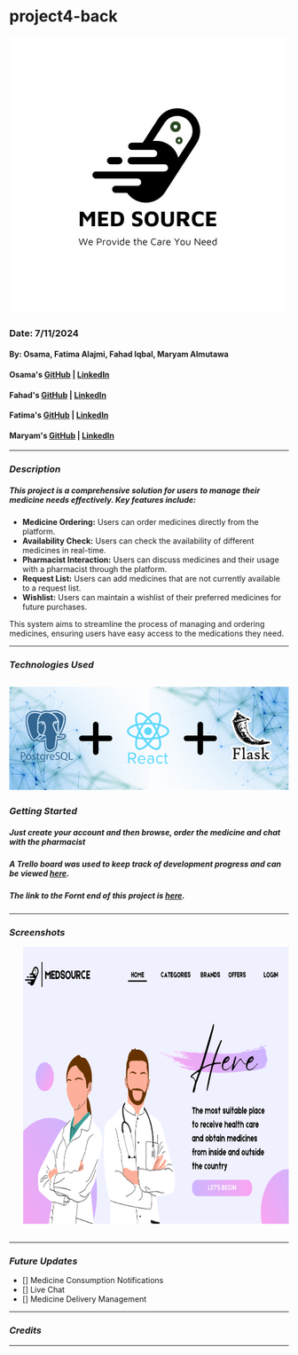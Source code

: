 # project4-back

![/shelf](public/images/webLogo.jpeg)

### Date: 7/11/2024

#### By: Osama, Fatima Alajmi, Fahad Iqbal, Maryam Almutawa

#### Osama's [GitHub](https://github.com/OsamaMohammad61) | [LinkedIn](https://www.linkedin.com/in/osama-mohammad-59baa3265/)

#### Fahad's [GitHub](https://github.com/FahadIqbal1122) | [LinkedIn](https://www.linkedin.com/in/fahadiqbalmohammad/)

#### Fatima's [GitHub](https://github.com/fatemaajmi) | [LinkedIn](https://www.linkedin.com/in/fatema-alajmi-0338b0290?utm_source=share&utm_campaign=share_via&utm_content=profile&utm_medium=ios_app)

#### Maryam's [GitHub](https://github.com/MaryamAlmutawa9) | [LinkedIn](https://www.linkedin.com/in/maryam-almutawa-1b0767289/)

---

### **_Description_**

##### This project is a comprehensive solution for users to manage their medicine needs effectively. Key features include:

- **Medicine Ordering:** Users can order medicines directly from the platform.
- **Availability Check:** Users can check the availability of different medicines in real-time.
- **Pharmacist Interaction:** Users can discuss medicines and their usage with a pharmacist through the platform.
- **Request List:** Users can add medicines that are not currently available to a request list.
- **Wishlist:** Users can maintain a wishlist of their preferred medicines for future purchases.

This system aims to streamline the process of managing and ordering medicines, ensuring users have easy access to the medications they need.

---

### **_Technologies Used_**

## ![/shelf](public/images/MedSource.png)

### **_Getting Started_**

##### Just create your account and then browse, order the medicine and chat with the pharmacist

##### A Trello board was used to keep track of development progress and can be viewed [here](https://trello.com/b/hivgfXCp/med-source).

##### The link to the Fornt end of this project is [here](https://github.com/FahadIqbal1122/Med-Source).

---

### **_Screenshots_**

<div align="center">
  <pre>
   <img src="public/images/screenshots/1.png" height="500" />&nbsp;&nbsp;&nbsp;<img src="public/images/screenshots/2.png" height="500" />&nbsp;&nbsp;&nbsp;<img src="public/images/screenshots/3.png" height="500" />&nbsp;&nbsp;&nbsp;<img src="public/images/screenshots/4.png" height="500" />&nbsp;&nbsp;&nbsp;<img src="public/images/screenshots/5.png" height="500" />&nbsp;&nbsp;&nbsp;<img src="public/images/screenshots/6.png" height="500" />&nbsp;&nbsp;&nbsp;<img src="public/images/screenshots/7.png" height="500" />&nbsp;&nbsp;&nbsp;<img src="public/images/screenshots/8.png" height="500" />
  </pre>
</div>

---

### **_Future Updates_**

- [] Medicine Consumption Notifications
- [] Live Chat
- [] Medicine Delivery Management

---

### **_Credits_**

---
